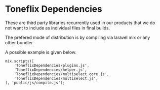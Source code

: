 # Toneflix Dependencies
These are third party libraries recurrently used in our products that we do not want to include as individual files in final builds.

The prefered mode of distribution is by compiling via laravel mix or any other bundler.

A possible example is given below:

```
mix.scripts([
    'ToneflixDependencies/plugins.js',
    'ToneflixDependencies/helper.js',
    'ToneflixDependencies/multiselect.core.js',
    'ToneflixDependencies/multiselect.js',
], 'public/js/compile.js');
```

